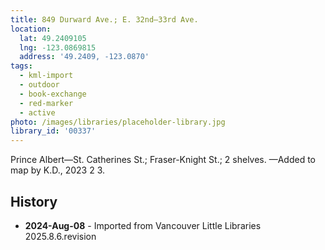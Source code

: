 ```yaml
---
title: 849 Durward Ave.; E. 32nd—33rd Ave.
location:
  lat: 49.2409105
  lng: -123.0869815
  address: '49.2409, -123.0870'
tags:
  - kml-import
  - outdoor
  - book-exchange
  - red-marker
  - active
photo: /images/libraries/placeholder-library.jpg
library_id: '00337'
---
```

Prince Albert—St. Catherines St.; 
Fraser-Knight St.; 2 shelves.
—Added to map by K.D., 2023 2 3.

## History
- **2024-Aug-08** - Imported from Vancouver Little Libraries 2025.8.6.revision
